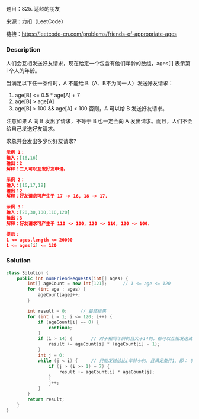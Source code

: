 题目：825. 适龄的朋友

来源：力扣（LeetCode）

链接：https://leetcode-cn.com/problems/friends-of-appropriate-ages


### Description

人们会互相发送好友请求，现在给定一个包含有他们年龄的数组，ages[i] 表示第 i 个人的年龄。

当满足以下任一条件时，A 不能给 B（A、B不为同一人）发送好友请求：

1. age[B] <= 0.5 * age[A] + 7
2. age[B] > age[A]
3. age[B] > 100 && age[A] < 100
   否则，A 可以给 B 发送好友请求。

注意如果 A 向 B 发出了请求，不等于 B 也一定会向 A 发出请求。而且，人们不会给自己发送好友请求。 

求总共会发出多少份好友请求?

 ```json
示例 1：
输入：[16,16]
输出：2
解释：二人可以互发好友申请。

示例 2：
输入：[16,17,18]
输出：2
解释：好友请求可产生于 17 -> 16, 18 -> 17.

示例 3：
输入：[20,30,100,110,120]
输出：3
解释：好友请求可产生于 110 -> 100, 120 -> 110, 120 -> 100.

提示：
1 <= ages.length <= 20000
1 <= ages[i] <= 120
 ```

### Solution
```java
class Solution {
    public int numFriendRequests(int[] ages) {
        int[] ageCount = new int[121];      // 1 <= age <= 120
        for (int age : ages) {
            ageCount[age]++;
        }

        int result = 0;     // 最终结果
        for (int i = 1; i <= 120; i++) {
            if (ageCount[i] == 0) {
                continue;
            }
            if (i > 14) {       // 对于相同年龄的且大于14的，都可以互相发送请求，条件是通过方程 x > 0.5x + 7计算出来的
                result += ageCount[i] * (ageCount[i] - 1);
            }
            int j = 0;
            while (j < i) {     // 只能发送给比i年龄小的，且满足条件1，即： 0.5 * i + 7 < j < i
                if (j > (i >> 1) + 7) {
                    result += ageCount[i] * ageCount[j];
                }
                j++;
            }
        }
        return result;
    }
}
```


